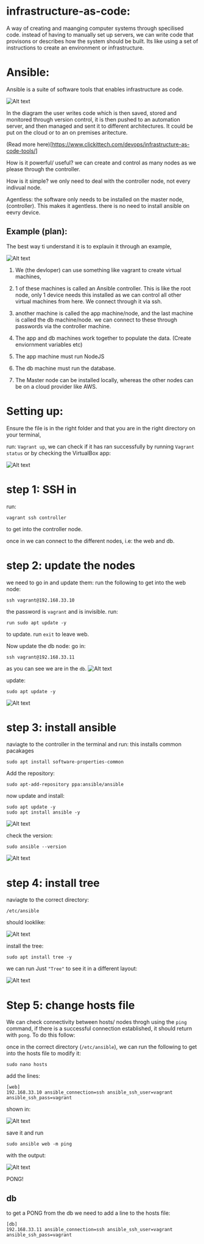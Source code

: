 # infrastructure-as-code: 

A way of creating and maanging computer systems through specilised code. instead of having to manually set up servers, we can write code that provisons or describes how the system should be built. Its like using a set of instructions to create an environment or infrastructure. 


# Ansible:
Ansible is a suite of software tools that enables infrastructure as code.


![Alt text](images/Infrastructure-as-code-diagram-57-1024x783.jpg)

In the diagram the user writes code which is then saved, stored and monitored through version control, it is then pushed to an automation server, and then managed and sent it to different architectures. It could be put on the cloud or to an on premises aritecture. 

(Read more here)[https://www.clickittech.com/devops/infrastructure-as-code-tools/]

How is it powerful/ useful? we can create and control as many nodes as we please through the controller. 

How is it simple? we only need to deal with the controller node, not every indivual node. 

Agentless: the software only needs to be installed on the master node, (controller). This makes it agentless. there is no need to install ansible on eevry device. 

## Example (plan):

The best way ti understand it is to explauin it through an example, 

![Alt text](images/Screenshot%202023-06-05%20135625.png)

1. We (the devloper) can use something like vagrant to create virtual machines, 

2. 1 of these machines is called an Ansible controller. This is like the root node, only 1 device needs this installed as we can control all other virtual machines from here. We connect through it via ssh. 

3. another machine is called the app machine/node, and the last machine is called the db machine/node. we can connect to these through passwords via the controller machine. 

4. The app and db machines work together to populate the data. (Create enviornment variables etc)

5. The app machine must run NodeJS 
6. The db machine must run the database. 

7. The Master node can be installed locally, whereas the other nodes can be on a cloud provider like AWS.

# Setting up:

Ensure the file is in the right folder and that you are in the right directory on your terminal,

run: `Vagrant up`, we can check if it has ran successfully by running `Vagrant status` or by checking the VirtualBox app:

![Alt text](images/Screenshot%202023-06-05%20142412.png)

# step 1: SSH in

run: 
```
vagrant ssh controller
```
to get into the controller node. 

once in we can connect to the different nodes, i.e: the web and db. 

# step 2: update the nodes

we need to go in and update them:
run the following to get into the web node:
```
ssh vagrant@192.168.33.10
```
the password is `vagrant` and is invisible.
run:
```
run sudo apt update -y 
```
to update. run `exit` to leave web.

Now update the db node: go in:
```
ssh vagrant@192.168.33.11
```
as you can see we are in the `db`. 
![Alt text](images/Screenshot%202023-06-05%20152426.png)

update: 
```
sudo apt update -y
```

![Alt text](images/Screenshot%202023-06-05%20150044.png)

# step 3: install ansible

naviagte to the controller in the terminal and run:
this installs common pacakages
```
sudo apt install software-properties-common
```
Add the repository:
```
sudo apt-add-repository ppa:ansible/ansible
```
now update and install:
```
sudo apt update -y
sudo apt install ansible -y
```

![Alt text](images/Screenshot%202023-06-05%20150533.png)

check the version:
```
sudo ansible --version
```

![Alt text](images/Screenshot%202023-06-05%20150612.png)

# step 4: install tree

naviagte to the correct directory:
```
/etc/ansible
```
should looklike:

![Alt text](images/Screenshot%202023-06-05%20150743.png)

install the tree:
```
sudo apt install tree -y
```

we can run Just `"Tree"` to see it in a different layout:

![Alt text](images/Screenshot%202023-06-05%20150902.png)

# Step 5: change hosts file

We can check connectivity between hosts/ nodes throgh using the `ping` command, if there is a successful connection established, it should return with `pong`. To do this follow:

once in the correct directory (`/etc/ansible`), we can run the following to get into the hosts file to modify it:
```
sudo nano hosts
```

add the lines:
```
[web]
192.168.33.10 ansible_connection=ssh ansible_ssh_user=vagrant ansible_ssh_pass=vagrant
```
shown in:

![Alt text](images/Screenshot%202023-06-05%20145739.png)

save it and run 
```
sudo ansible web -m ping
```
with the output:

![Alt text](images/Screenshot%202023-06-05%20151232.png)

PONG!

## db

to get a PONG from the db we need to add a line to the hosts file:
```
[db]
192.168.33.11 ansible_connection=ssh ansible_ssh_user=vagrant ansible_ssh_pass=vagrant
```

